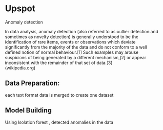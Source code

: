 # Upspot
Anomaly detection

In data analysis, anomaly detection (also referred to as outlier detection and sometimes as novelty detection) is generally understood to be the identification of rare items, events or observations which deviate significantly from the majority of the data and do not conform to a well defined notion of normal behaviour.[1] Such examples may arouse suspicions of being generated by a different mechanism,[2] or appear inconsistent with the remainder of that set of data.[3] <br>(wikipedia.org)

## Data Preparation:

each text format data is merged to create one dataset

## Model Building
Using Isolation forest , detected anomalies in the data
